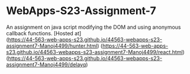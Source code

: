 # WebApps-S23-Assignment-7
An assignment on java script modifying the DOM and using anonymous callback functions.
[Hosted at] <br>
(https://44-563-web-apps-s23.github.io/44563-webapps-s23-assignment7-Manoj4499/hunter.html)
(https://44-563-web-apps-s23.github.io/44563-webapps-s23-assignment7-Manoj4499/react.html)
(https://44-563-web-apps-s23.github.io/44563-webapps-s23-assignment7-Manoj4499/delayq)